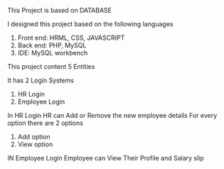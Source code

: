 This Project is based on DATABASE

I designed this project based on the following languages
1. Front end: HRML, CSS, JAVASCRIPT
2. Back end: PHP, MySQL
3. IDE: MySQL workbench

This project content 5 Entities

It has 2 Login Systems
1. HR Login
2. Employee Login



In HR Login 
HR can Add or Remove the new employee details 
For every option there are 2 options 
1. Add option
2. View option

IN Employee Login
Employee can View Their Profile and Salary slip
